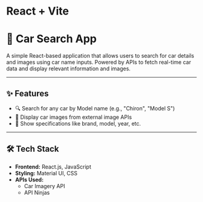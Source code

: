# React + Vite

# 🚗 Car Search App

A simple React-based application that allows users to search for car details and images using car name inputs. Powered by APIs to fetch real-time car data and display relevant information and images.

---

## ✨ Features

- 🔍 Search for any car by Model name (e.g., "Chiron", "Model S")
- 📸 Display car images from external image APIs
- 📃 Show specifications like brand, model, year, etc.

---

## 🛠️ Tech Stack

- **Frontend:** React.js, JavaScript
- **Styling:** Material UI, CSS
- **APIs Used:**
  - Car Imagery API
  - API Ninjas
